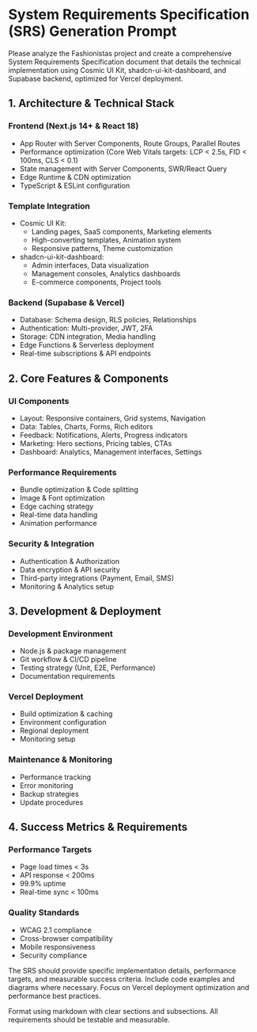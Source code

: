 # System Requirements Specification (SRS) Generation Prompt

Please analyze the Fashionistas project and create a comprehensive System Requirements Specification document that details the technical implementation using Cosmic UI Kit, shadcn-ui-kit-dashboard, and Supabase backend, optimized for Vercel deployment.

## 1. Architecture & Technical Stack

### Frontend (Next.js 14+ & React 18)
- App Router with Server Components, Route Groups, Parallel Routes
- Performance optimization (Core Web Vitals targets: LCP < 2.5s, FID < 100ms, CLS < 0.1)
- State management with Server Components, SWR/React Query
- Edge Runtime & CDN optimization
- TypeScript & ESLint configuration

### Template Integration
- Cosmic UI Kit:
  * Landing pages, SaaS components, Marketing elements
  * High-converting templates, Animation system
  * Responsive patterns, Theme customization
- shadcn-ui-kit-dashboard:
  * Admin interfaces, Data visualization
  * Management consoles, Analytics dashboards
  * E-commerce components, Project tools

### Backend (Supabase & Vercel)
- Database: Schema design, RLS policies, Relationships
- Authentication: Multi-provider, JWT, 2FA
- Storage: CDN integration, Media handling
- Edge Functions & Serverless deployment
- Real-time subscriptions & API endpoints

## 2. Core Features & Components

### UI Components
- Layout: Responsive containers, Grid systems, Navigation
- Data: Tables, Charts, Forms, Rich editors
- Feedback: Notifications, Alerts, Progress indicators
- Marketing: Hero sections, Pricing tables, CTAs
- Dashboard: Analytics, Management interfaces, Settings

### Performance Requirements
- Bundle optimization & Code splitting
- Image & Font optimization
- Edge caching strategy
- Real-time data handling
- Animation performance

### Security & Integration
- Authentication & Authorization
- Data encryption & API security
- Third-party integrations (Payment, Email, SMS)
- Monitoring & Analytics setup

## 3. Development & Deployment

### Development Environment
- Node.js & package management
- Git workflow & CI/CD pipeline
- Testing strategy (Unit, E2E, Performance)
- Documentation requirements

### Vercel Deployment
- Build optimization & caching
- Environment configuration
- Regional deployment
- Monitoring setup

### Maintenance & Monitoring
- Performance tracking
- Error monitoring
- Backup strategies
- Update procedures

## 4. Success Metrics & Requirements

### Performance Targets
- Page load times < 3s
- API response < 200ms
- 99.9% uptime
- Real-time sync < 100ms

### Quality Standards
- WCAG 2.1 compliance
- Cross-browser compatibility
- Mobile responsiveness
- Security compliance

The SRS should provide specific implementation details, performance targets, and measurable success criteria. Include code examples and diagrams where necessary. Focus on Vercel deployment optimization and performance best practices.

Format using markdown with clear sections and subsections. All requirements should be testable and measurable.
